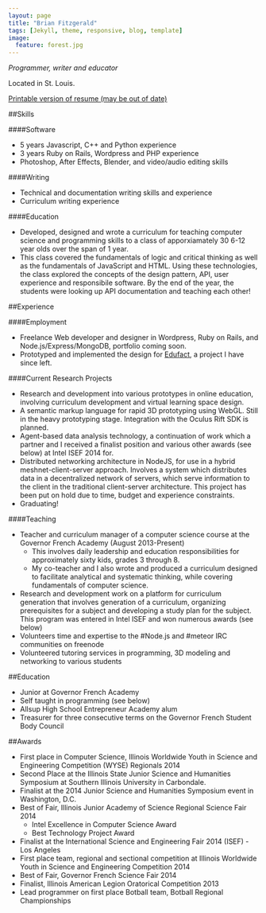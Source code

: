 ```yaml
---
layout: page
title: "Brian Fitzgerald"
tags: [Jekyll, theme, responsive, blog, template]
image:
  feature: forest.jpg
---
```

*Programmer, writer and educator*

Located in St. Louis.

[Printable version of resume (may be out of date)](http://brianfitzgerald.neocities.org/resume-printable.html)

##Skills

####Software
* 5 years Javascript, C++ and Python experience
* 3 years Ruby on Rails, Wordpress and PHP experience
* Photoshop, After Effects, Blender, and video/audio editing skills


####Writing
* Technical and documentation writing skills and experience
* Curriculum writing experience

####Education
* Developed, designed and wrote a curriculum for teaching computer science and programming skills to a class of apporxiamately 30 6-12 year olds over the span of 1 year.
* This class covered the fundamentals of logic and critical thinking as well as the fundamentals of JavaScript and HTML. Using these technologies, the class explored the concepts of the design pattern, API, user experience and responsibile software. By the end of the year, the students were looking up API documentation and teaching each other!

##Experience

####Employment

* Freelance Web developer and designer in Wordpress, Ruby on Rails, and Node.js/Express/MongoDB, portfolio coming soon.
* Prototyped and implemented the design for [Edufact](http://edufact.us/), a project I have since left.

####Current Research Projects

* Research and development into various prototypes in online education, involving curriculum development and virtual learning space design.
* A semantic markup language for rapid 3D prototyping using WebGL. Still in the heavy prototyping stage. Integration with the Oculus Rift SDK is planned.
* Agent-based data analysis technology, a continuation of work which a partner and I received a finalist position and various other awards (see below) at Intel ISEF 2014 for.
* Distributed networking architecture in NodeJS, for use in a hybrid meshnet-client-server approach. Involves a system which distributes data in a decentralized network of servers, which serve information to the client in the traditional client-server architecture. This project has been put on hold due to time, budget and experience constraints.
* Graduating!

####Teaching

* Teacher and curriculum manager of a computer science course at the Governor French Academy (August 2013-Present)
	* This involves daily leadership and education responsibilities for approximately sixty kids, grades 3 through 8.
	* My co-teacher and I also wrote and produced a curriculum designed to facilitate analytical and systematic thinking, while covering fundamentals of computer science.
* Research and development work on a platform for curriculum generation that involves generation of a curriculum, organizing prerequisites for a subject and developing a study plan for the subject. This program was entered in Intel ISEF and won numerous awards (see below)
* Volunteers time and expertise to the #Node.js and #meteor IRC communities on freenode
* Volunteered tutoring services in programming, 3D modeling and networking to various students

##Education

* Junior at Governor French Academy
* Self taught in programming (see below)
* Allsup High School Entrepreneur Academy alum
* Treasurer for three consecutive terms on the Governor French Student Body Council


##Awards

* First place in Computer Science, Illinois Worldwide Youth in Science and Engineering Competition (WYSE) Regionals 2014
* Second Place at the Illinois State Junior Science and Humanities Symposium at Southern Illinois University in Carbondale.
* Finalist at the 2014 Junior Science and Humanities Symposium event in Washington, D.C.
* Best of Fair, Illinois Junior Academy of Science Regional Science Fair 2014
	* Intel Excellence in Computer Science Award
	* Best Technology Project Award
* Finalist at the International Science and Engineering Fair 2014 (ISEF) - Los Angeles
* First place team, regional and sectional competition at Illinois Worldwide Youth in Science and Engineering Competition 2014
* Best of Fair, Governor French Science Fair 2014
* Finalist, Illinois American Legion Oratorical Competition 2013
* Lead programmer on first place Botball team, Botball Regional Championships 

